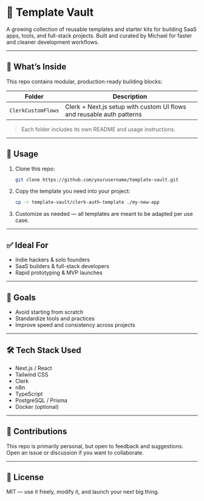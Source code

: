 # 🧱 Template Vault

A growing collection of reusable templates and starter kits for building SaaS apps, tools, and full-stack projects. Built and curated by Michael for faster and cleaner development workflows.

---

## 📁 What’s Inside

This repo contains modular, production-ready building blocks:

| Folder                | Description                                               |
| --------------------- | --------------------------------------------------------- |
| `ClerkCustomFlows`    | Clerk + Next.js setup with custom UI flows and reusable auth patterns        |

> Each folder includes its own README and usage instructions.

---

## 🚀 Usage

1. Clone this repo:

   ```bash
   git clone https://github.com/yourusername/template-vault.git
   ```

2. Copy the template you need into your project:

   ```bash
   cp -r template-vault/clerk-auth-template ./my-new-app
   ```

3. Customize as needed — all templates are meant to be adapted per use case.

---

## ✅ Ideal For

* Indie hackers & solo founders
* SaaS builders & full-stack developers
* Rapid prototyping & MVP launches

---

## 📌 Goals

* Avoid starting from scratch
* Standardize tools and practices
* Improve speed and consistency across projects

---

## 🛠️ Tech Stack Used

* Next.js / React
* Tailwind CSS
* Clerk
* n8n
* TypeScript
* PostgreSQL / Prisma
* Docker (optional)

---

## 🤝 Contributions

This repo is primarily personal, but open to feedback and suggestions. Open an issue or discussion if you want to collaborate.

---

## 📄 License

MIT — use it freely, modify it, and launch your next big thing.
